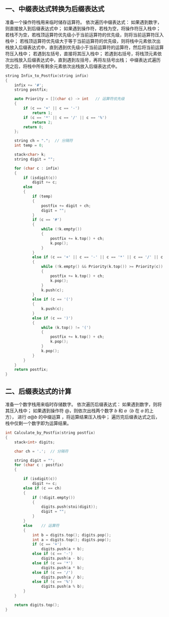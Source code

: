 ## 一、中缀表达式转换为后缀表达式

准备一个操作符栈用来临时储存运算符。
依次遍历中缀表达式：
如果遇到数字，则直接放入到后缀表达式中；
如果遇到操作符，若栈为空，将操作符压入栈中；
若栈不为空，若栈顶运算符优先级小于当前运算符的优先级，则将当前运算符压入栈中；
若栈顶运算符优先级大于等于当前运算符的优先级，则将栈中元素依次出栈放入后缀表达式中，直到遇到优先级小于当前运算符的运算符，然后将当前运算符压入栈中；
若遇到左括号，直接将其压入栈中；
若遇到右括号，将栈顶元素依次出栈放入后缀表达式中，直到遇到左括号，再将左括号出栈；
中缀表达式遍历完之后，将栈中所有剩余元素依次出栈放入后缀表达式中。

```c++
string Infix_to_Postfix(string infix)
{
    infix += '#';
    string postfix;

    auto Priority = [](char c) -> int   // 运算符优先级
    {
        if (c == '+' || c == '-')
            return 1;
        if (c == '*' || c == '/' || c == '%')
            return 2;
        return 0;
    };

    string ch = ".";  // 分隔符
    int temp = 0;

    stack<char> k;
    string digit = "";

    for (char c : infix)
    {
        if (isdigit(c))
            digit += c;
        else
        {
            if (temp)
            {
                postfix += digit + ch;
                digit = "";
            }
            if (c == '#')
            {
                while (!k.empty())
                {
                    postfix += k.top() + ch;
                    k.pop();
                }
            }
            else if (c == '+' || c == '-' || c == '*' || c == '/' || c == '%')
            {
                while (!k.empty() && Priority(k.top()) >= Priority(c))
                {
                    postfix += k.top() + ch;
                    k.pop();
                }
                k.push(c);
            }
            else if (c == '(')
            {
                k.push(c);
            }
            else if (c == ')')
            {
                while (k.top() != '(')
                {
                    postfix += k.top() + ch;
                    k.pop();
                }
                k.pop();
            }
        }
    }
    return postfix;
}
```

## 二、后缀表达式的计算

准备一个数字栈用来临时存储数字。
依次遍历后缀表达式：
如果遇到数字，则将其压入栈中；
如果遇到操作符 $@$，则依次出栈两个数字 $b$ 和 $a$（$b$ 在 $a$ 的上方），
进行 $a @ b$ 的中缀运算 ，将运算结果压入栈中；
遍历完后缀表达式之后，栈中仅剩一个数字即为运算结果。

```c++
int Calculate_by_Postfix(string postfix)
{
    stack<int> digits;

    char ch = '.';  // 分隔符

    string digit = "";
    for (char c : postfix)
    {

        if (isdigit(c))
            digit += c;
        else if (c == ch)
        {
            if (!digit.empty())
            {
                digits.push(stoi(digit));
                digit = "";
            }
        }
        else    // 运算符
        {
            int b = digits.top(); digits.pop();
            int a = digits.top(); digits.pop();
            if (c == '+')
                digits.push(a + b);
            else if (c == '-')
                digits.push(a - b);
            else if (c == '*')
                digits.push(a * b);
            else if (c == '/')
                digits.push(a / b);
            else if (c == '%')
                digits.push(a % b);
        }
    }

    return digits.top();
}
```